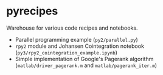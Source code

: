 # pyrecipes
Warehouse for various code recipes and notebooks.

  - Parallel programming example (`py2/parallel.py`)
  - `rpy2` module and Johansen Cointegration notebook (`py3/rpy2_cointegration_example.ipynb`)
  - Simple implementation of Google's Pagerank algorithm (`matlab/driver_pagerank.m` and `matlab/pagerank_iter.m`)
